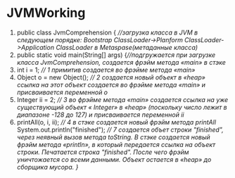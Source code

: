 # JVMWorking

1. public class JvmComprehension { *//загрузка класса в JVM в следующем порядке: Bootstrap ClassLoаder->Planform ClassLoader->Application ClassLoader в Metaspase(метаданные класса)*
  1. public static void main(String[] args) {*//подгружается при загрузке класса JvmComprehension, создается фрэйм метода «main» в стэке*
  2. int i = 1;                      *// 1  примитив создается во фрэйме метода «main»*
  3. Object o = new Object();        *// 2  создается новый объект в «heap» ссылка на этот объект создается во фрэйме метода «main» и присваивается переменной o*
  4. Integer ii = 2;                 *// 3 во фрэйме метода «main» создается ссылка на уже существующий объект « Integer»  в «heap» (поскольку число лежит в диапазоне -128 до 127) и присваивается переменной ii*
  5. printAll(o, i, ii);             *// 4 в стэке создается новый фрэйм метода printAll*
System.out.println("finished");      *// 7 создается объет строки "finished", через неявный вызов метода toString. В стэке создается новый фрэйм метода «println»,  в который передается ссылка на объект строки. Печатается строка "finished". После чего фрэйм уничтожается со всеми данными. Объект остается в «heap» до сборщика мусора.
    }*
